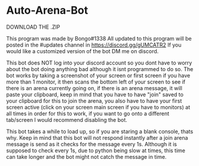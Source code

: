 # Auto-Arena-Bot
DOWNLOAD THE .ZIP

This program was made by Bongo#1338
All updated to this program will be posted in the #updates channel in https://discord.gg/gUMCATR2
If you would like a customized version of the bot DM me on discord.

This bot does NOT log into your discord account so you dont have to worry about the bot doing anything bad although it isnt programmed to do so. The bot works by taking a screenshot of your screen or first screen if you have more than 1 monitor, it then scans the bottom left of your screen to see if there is an arena currently going on, if there is an arena message, it will paste your clipboard, keep in mind that you have to have "join" saved to your clipboard for this to join the arena, you also have to have your first screen active (click on your screen main screen if you have to monitors) at all times in order for this to work, if you want to go onto a different tab/screen I would recommend disabling the bot.

This bot takes a while to load up, so if you are staring a blank console, thats why.
Keep in mind that this bot will not respond instantly after a join arena message is send as it checks for the message every 1s. Although it is supposed to check every 1s, due to python being slow at times, this time can take longer and the bot might not catch the message in time.
